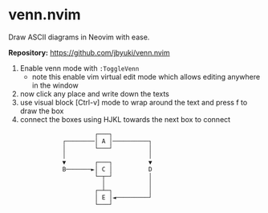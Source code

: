 # venn.nvim

Draw ASCII diagrams in Neovim with ease.

**Repository:** <https://github.com/jbyuki/venn.nvim>

1. Enable venn mode with `:ToggleVenn`
   - note this enable vim virtual edit mode which allows editing anywhere in the window
2. now click any place and write down the texts
3. use visual block [Ctrl-v] mode to wrap around the text and press f to draw the box
4. connect the boxes using HJKL towards the next box to connect

```
                        ┌───┐
               ┌────────│ A │──────────┐
               │        └───┘          │
               │                       │
               ▼        ┌───┐          ▼
               B───────►│ C │          D
                        └─┬─┘          │
                          │            │
                        ┌─┴─┐          │
                        │ E │◄─────────┘
                        └───┘
```

<!-- vim: set ft=markdown: -->